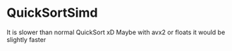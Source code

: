 # QuickSortSimd
It is slower than normal QuickSort xD
Maybe with avx2 or floats it would be slightly faster
